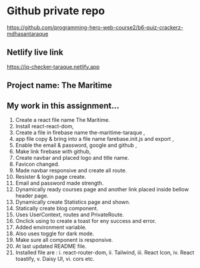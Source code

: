 # Github private repo

https://github.com/programming-hero-web-course2/b6-quiz-crackerz-mdhasantaraque

## Netlify live link

https://iq-checker-taraque.netlify.app

## Project name: The Maritime

## My work in this assignment...

1. Create a react file name The Maritime.
2. Install react-react-dom,
3. Create a file in firebase name the-maritime-taraque ,
4. app file copy & bring into a file name farebase.init.js and export ,
5. Enable the email & password, google and github ,
6. Make link firebase with github,
7. Create navbar and placed logo and title name.
8. Favicon changed.
9. Made navbar responsive and create all route.
10. Resister & login page create.
11. Email and password made strength.
12. Dynamically ready courses page and another link placed inside bellow header page.
13. Dynamically create Statistics page and shown.
14. Statically create blog component.
15. Uses UserContext, routes and PrivateRoute.
16. Onclick using to create a toast for eny success and error.
17. Added environment variable.
18. Also uses toggle for dark mode.
19. Make sure all component is responsive.
20. At last updated README file.
21. Installed file are : i. react-router-dom,
    ii. Tailwind,
    iii. React Icon,
    iv. React toastify,
    v. Daisy UI,
    vi. cors
    etc.
